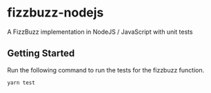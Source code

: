 # fizzbuzz-nodejs
A FizzBuzz implementation in NodeJS / JavaScript with unit tests

## Getting Started
Run the following command to run the tests for the fizzbuzz function.
```sh
yarn test
```
